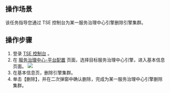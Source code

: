 
 ## 操作场景

该任务指导您通过 TSE 控制台为某一服务治理中心引擎删除引擎集群。


## 操作步骤

1. 登录 [TSE 控制台](https://console.cloud.tencent.com/tse) 。
2. 在 [服务治理中心-平台配置](https://console.cloud.tencent.com/tse/governance?rid=33) 页面，选择目标服务治理中心引擎，进入基本信息页面。
![](https://main.qcloudimg.com/raw/831407874f1fff372051ff2e3f2ea53e.png)
3.  在基本信息页，删除引擎集群。
4. 单击【删除】，并在二次弹窗中确认删除，完成为某一服务治理中心引擎删除集群。
